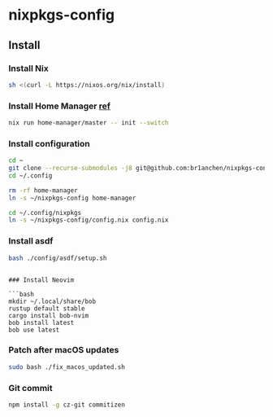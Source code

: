 # nixpkgs-config

## Install

### Install Nix

```bash
sh <(curl -L https://nixos.org/nix/install)
```

### Install Home Manager [ref](https://nix-community.github.io/home-manager/index.html#ch-nix-flakes)

```bash
nix run home-manager/master -- init --switch
```

### Install configuration

```bash
cd ~
git clone --recurse-submodules -j8 git@github.com:br1anchen/nixpkgs-config.git
cd ~/.config

rm -rf home-manager
ln -s ~/nixpkgs-config home-manager

cd ~/.config/nixpkgs
ln -s ~/nixpkgs-config/config.nix config.nix
```

### Install asdf

```bash
bash ./config/asdf/setup.sh
```
```

### Install Neovim

```bash
mkdir ~/.local/share/bob
rustup default stable
cargo install bob-nvim
bob install latest
bob use latest
```

### Patch after macOS updates

```bash
sudo bash ./fix_macos_updated.sh
```

### Git commit

```bash
npm install -g cz-git commitizen
```
